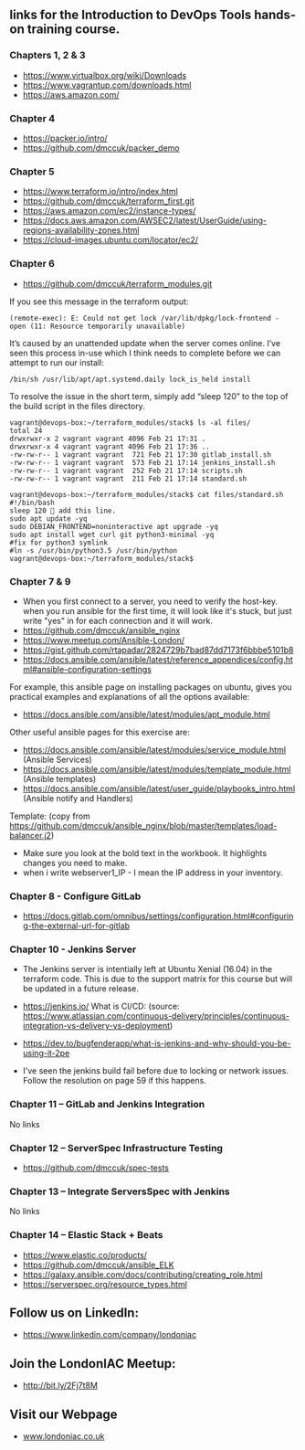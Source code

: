 ## links for the Introduction to DevOps Tools hands-on training course.

### Chapters 1, 2 & 3

  * https://www.virtualbox.org/wiki/Downloads
  * https://www.vagrantup.com/downloads.html
  * https://aws.amazon.com/

### Chapter 4

  * https://packer.io/intro/
  * https://github.com/dmccuk/packer_demo

### Chapter 5

  * https://www.terraform.io/intro/index.html
  * https://github.com/dmccuk/terraform_first.git
  * https://aws.amazon.com/ec2/instance-types/
  * https://docs.aws.amazon.com/AWSEC2/latest/UserGuide/using-regions-availability-zones.html
  * https://cloud-images.ubuntu.com/locator/ec2/ 

### Chapter 6

  * https://github.com/dmccuk/terraform_modules.git

If you see this message in the terraform output:

````
(remote-exec): E: Could not get lock /var/lib/dpkg/lock-frontend - open (11: Resource temporarily unavailable)
````

It’s caused by an unattended update when the server comes online. I’ve seen this process in-use which I think needs to complete before we can attempt to run our install:

````
/bin/sh /usr/lib/apt/apt.systemd.daily lock_is_held install
````

To resolve the issue in the short term, simply add “sleep 120” to the top of the build script in the files directory.

````
vagrant@devops-box:~/terraform_modules/stack$ ls -al files/
total 24
drwxrwxr-x 2 vagrant vagrant 4096 Feb 21 17:31 .
drwxrwxr-x 4 vagrant vagrant 4096 Feb 21 17:36 ..
-rw-rw-r-- 1 vagrant vagrant  721 Feb 21 17:30 gitlab_install.sh
-rw-rw-r-- 1 vagrant vagrant  573 Feb 21 17:14 jenkins_install.sh
-rw-rw-r-- 1 vagrant vagrant  252 Feb 21 17:14 scripts.sh
-rw-rw-r-- 1 vagrant vagrant  211 Feb 21 17:14 standard.sh

vagrant@devops-box:~/terraform_modules/stack$ cat files/standard.sh
#!/bin/bash
sleep 120  add this line.
sudo apt update -yq
sudo DEBIAN_FRONTEND=noninteractive apt upgrade -yq
sudo apt install wget curl git python3-minimal -yq
#fix for python3 symlink
#ln -s /usr/bin/python3.5 /usr/bin/python
vagrant@devops-box:~/terraform_modules/stack$
````

### Chapter 7 & 9

  * When you first connect to a server, you need to verify the host-key. when you run ansible for the first time, it will look like it's stuck, but just write "yes" in for each connection and it will work.
  * https://github.com/dmccuk/ansible_nginx
  * https://www.meetup.com/Ansible-London/
  * https://gist.github.com/rtapadar/2824729b7bad87dd7173f6bbbe5101b8
  * https://docs.ansible.com/ansible/latest/reference_appendices/config.html#ansible-configuration-settings 

For example, this ansible page on installing packages on ubuntu, gives you practical examples and explanations of all the options available:
  * https://docs.ansible.com/ansible/latest/modules/apt_module.html


Other useful ansible pages for this exercise are:
  * https://docs.ansible.com/ansible/latest/modules/service_module.html (Ansible Services)
  * https://docs.ansible.com/ansible/latest/modules/template_module.html (Ansible templates)
  * https://docs.ansible.com/ansible/latest/user_guide/playbooks_intro.html (Ansible notify and Handlers)

Template: (copy from https://github.com/dmccuk/ansible_nginx/blob/master/templates/load-balancer.j2)

  * Make sure you look at the bold text in the workbook. It highlights changes you need to make.
  * when i write webserver1_IP - I mean the IP address in your inventory.

### Chapter 8 - Configure GitLab

  * https://docs.gitlab.com/omnibus/settings/configuration.html#configuring-the-external-url-for-gitlab

### Chapter 10 - Jenkins Server

  * The Jenkins server is intentially left at Ubuntu Xenial (16.04) in the terraform code. This is due to the support matrix for this course but will be updated in a future release.
  * https://jenkins.io/
What is CI/CD:
(source: https://www.atlassian.com/continuous-delivery/principles/continuous-integration-vs-delivery-vs-deployment)
  * https://dev.to/bugfenderapp/what-is-jenkins-and-why-should-you-be-using-it-2pe


  * I've seen the jenkins build fail before due to locking or network issues. Follow the resolution on page 59 if this happens.
### Chapter 11 – GitLab and Jenkins Integration 
No links

### Chapter 12 – ServerSpec Infrastructure Testing

  * https://github.com/dmccuk/spec-tests

### Chapter 13 – Integrate ServersSpec with Jenkins
No links

### Chapter 14 – Elastic Stack + Beats

  * https://www.elastic.co/products/
  * https://github.com/dmccuk/ansible_ELK
  * https://galaxy.ansible.com/docs/contributing/creating_role.html
  * https://serverspec.org/resource_types.html

## Follow us on LinkedIn:

  * https://www.linkedin.com/company/londoniac

## Join the LondonIAC Meetup:

  * http://bit.ly/2Fj7t8M

## Visit our Webpage

  * www.londoniac.co.uk



